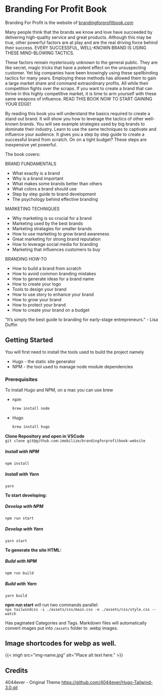 # Branding For Profit Book
Branding For Profit is the website of [brandingforprofitbook.com](https://brandingforprofitbook.com)

Many people think that the brands we know and love have succeeded by delivering high-quality service and great products. Although this may be true, other powerful factors are at play and are the real driving force behind their success. EVERY SUCCESSFUL, WELL-KNOWN BRAND IS USING THESE MIND-BLOWING TACTICS. 

These factors remain mysteriously unknown to the general public. They are like secret, magic tricks that have a potent effect on the unsuspecting customer. Yet big companies have been knowingly using these spellbinding tactics for many years. Employing these methods has allowed them to gain a large market share and command extraordinary profits. All while their competition fights over the scraps. If you want to create a brand that can thrive in this highly competitive market, it is time to arm yourself with these same weapons of influence. READ THIS BOOK NOW TO START GAINING YOUR EDGE!

By reading this book you will understand the basics required to create a stand out brand. It will show you how to leverage the tactics of other well-known brands. You will see example strategies used by big brands to dominate their industry. Learn to use the same techniques to captivate and influence your audience. It gives you a step by step guide to create a successful brand from scratch. On on a tight budget? These steps are inexpensive yet powerful.

The book covers:

BRAND FUNDAMENTALS
- What exactly is a brand
- Why is a brand important
- What makes some brands better than others
- What colors a brand should use
- Step by step guide to brand development
- The psychology behind effective branding

MARKETING TECHNIQUES
- Why marketing is so crucial for a brand
- Marketing used by the best brands
- Marketing stratagies for smaller brands
- How to use marketing to grow brand awareness
- Great marketing for strong brand reputation
- How to leverage social media for branding
- Marketing that influences customers to buy

BRANDING HOW-TO
- How to build a brand from scratch
- How to avoid common branding mistakes
- How to generate ideas for a brand name
- How to create your logo
- Tools to design your brand
- How to use story to enhance your brand
- How to grow your brand
- How to protect your brand
- How to create your brand on a budget

"It’s simply the best guide to branding for early-stage entrepreneurs." - Lisa Duffin



<!-- GETTING STARTED -->
## Getting Started

You will first need to install the tools used to build the project namely
* Hugo - the static site generator
* NPM - the tool used to manage node module dependencies

### Prerequisites

To install Hugo and NPM, on a mac you can use brew
* npm
  ```sh
  brew install node
  ```
* Hugo 
  ```sh
  brew install hugo
  ```

**Clone Repository and open in VSCode**  
`git clone git@github.com:imobilize/brandingforprofitbook-website`

##### Install with NPM 
`npm install`
##### Install with Yarn
`yarn`

**To start developing:**
##### Develop with NPM 
`npm run start`
##### Develop with Yarn
`yarn start`

**To generate the site HTML:**
##### Build with NPM 
`npm run build`
##### Build with Yarn
`yarn build`

**npm run start** will run two commands parallel:  
`npx tailwindcss -i ./assets/css/main.css -o ./assets/css/style.css --watch`

Has paginated Categories and Tags. Markdown files will automatically convert images put into `/assets` folder to .webp images. 

## Image shortcodes for webp as well.
{{< imgh src="img-name.jpg" alt="Place alt text here." >}}

## Credits
4044ever - Original Theme
https://github.com/4044ever/Hugo-Tailwind-3.0.git


